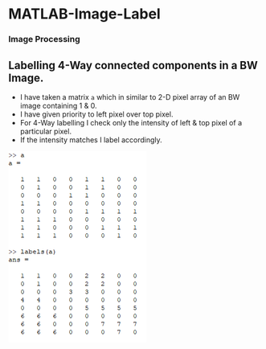 # MATLAB-Image-Label

### Image Processing

Labelling 4-Way connected components in a BW Image.
--------
* I have taken a matrix `a` which in similar to 2-D pixel array of an BW image containing 1 & 0.
* I have given priority to left pixel over top pixel.
* For 4-Way labelling I check only the intensity of left & top pixel of a particular pixel.  
* If the intensity matches I label accordingly. 

<img src="im1.PNG">  


